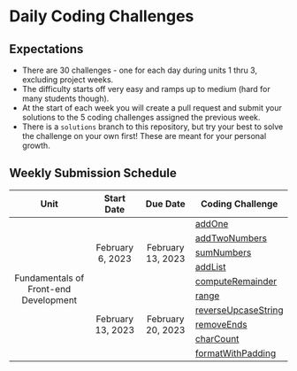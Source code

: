 # Daily Coding Challenges

## Expectations
- There are 30 challenges - one for each day during units 1 thru 3, excluding project weeks.
- The difficulty starts off very easy and ramps up to medium (hard for many students though).
- At the start of each week you will create a pull request and submit your solutions to the 5 coding challenges assigned the previous week.
- There is a `solutions` branch to this repository, but try your best to solve the challenge on your own first! These are meant for your personal growth.


## Weekly Submission Schedule
<table align="center">
    <thead>
        <tr>
            <th align="center">Unit</th>
            <th align="center">Start Date</th>
            <th align="center">Due Date</th>
            <th align="center">Coding Challenge</th>
        </tr>
    </thead>
    <tbody>
        <tr>
            <td rowspan="12" align="center">Fundamentals of Front-end Development</td>
            <td rowspan="6" align="center">February 6, 2023</td>
            <td rowspan="6" align="center">February 13, 2023</td>
        </tr>
        <tr><td><a href="./1. addOne.js">addOne</a></td></tr>
        <tr><td><a href="./2. addTwoNumbers.js">addTwoNumbers</a></td></tr>
        <tr><td><a href="./3. sumNumbers.js">sumNumbers</a></td></tr>
        <tr><td><a href="./4. addList.js">addList</a></td></tr>
        <tr><td><a href="./5. computeRemainder.js">computeRemainder</a></td></tr>
        <tr>
            <td rowspan="6" align="center">February 13, 2023</td>
            <td rowspan="6" align="center">February 20, 2023</td>
        </tr>
        <tr><td><a href="./6. range.js">range</a></td></tr>
        <tr><td><a href="./7. reverseUpcaseString.js">reverseUpcaseString</a></td></tr>
        <tr><td><a href="./8. removeEnds.js">removeEnds</a></td></tr>
        <tr><td><a href="./9. charCount.js">charCount</a></td></tr>
        <tr><td><a href="./10. formatWithPadding.js">formatWithPadding</a></td></tr>
    </tbody>
</table>
